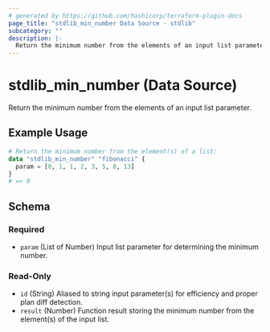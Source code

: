 ```yaml
---
# generated by https://github.com/hashicorp/terraform-plugin-docs
page_title: "stdlib_min_number Data Source - stdlib"
subcategory: ""
description: |-
  Return the minimum number from the elements of an input list parameter.
---
```


# stdlib_min_number (Data Source)

Return the minimum number from the elements of an input list parameter.

## Example Usage

```terraform
# Return the minimum number from the element(s) of a list:
data "stdlib_min_number" "fibonacci" {
  param = [0, 1, 1, 2, 3, 5, 8, 13]
}
# => 0
```

<!-- schema generated by tfplugindocs -->
## Schema

### Required

- `param` (List of Number) Input list parameter for determining the minimum number.

### Read-Only

- `id` (String) Aliased to string input parameter(s) for efficiency and proper plan diff detection.
- `result` (Number) Function result storing the minimum number from the element(s) of the input list.
